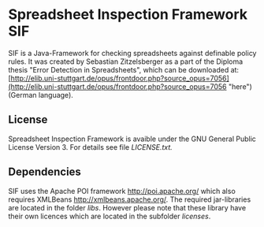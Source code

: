 Spreadsheet Inspection Framework SIF
=================

SIF is a Java-Framework for checking spreadsheets against definable policy rules.
It was created by Sebastian Zitzelsberger as a part of the Diploma thesis "Error Detection in Spreadsheets", which can be downloaded at: [http://elib.uni-stuttgart.de/opus/frontdoor.php?source_opus=7056](http://elib.uni-stuttgart.de/opus/frontdoor.php?source_opus=7056 "here") (German language).


License
---------------------------
Spreadsheet Inspection Framework is avaible under the GNU General Public License Version 3.
For details see file *LICENSE.txt.*

Dependencies
---------------------------
SIF uses the Apache POI framework http://poi.apache.org/  which also requires XMLBeans http://xmlbeans.apache.org/.
The required jar-libraries are located in the folder *libs*. However please note that these library have their own licences which are located in the subfolder *licenses*.


